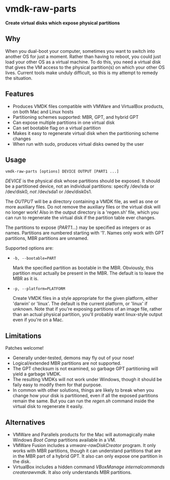 vmdk-raw-parts
==============

**Create virtual disks which expose physical partitions**

Why
---

When you dual-boot your computer, sometimes you want to switch into another OS for just a moment. Rather than having to reboot, you could just load your other OS as a virtual machine. To do this, you need a virtual disk that gives the VM access to the physical partition(s) on which your other OS lives. Current tools make unduly difficult, so this is my attempt to remedy the situation.

Features
--------

* Produces VMDK files compatible with VMWare and VirtualBox products, on both Mac and Linux hosts
* Partitioning schemes supported: MBR, GPT, and hybrid GPT
* Can expose multiple partitions in one virtual disk
* Can set bootable flag on a virtual partition
* Makes it easy to regenerate virtual disk when the partitioning scheme changes
* When run with sudo, produces virtual disks owned by the user

Usage
-----

`vmdk-raw-parts [options] DEVICE OUTPUT [PART1 ...]`

_DEVICE_ is the physical disk whose partitions should be exposed. It should be a partitioned device, not an individual partitions: specify /dev/sda or /dev/disk0, *not* /dev/sda1 or /dev/disk0s1.

The _OUTPUT_ will be a directory containing a VMDK file, as well as one or more auxiliary files. Do not remove the auxiliary files or the virtual disk will no longer work! Also in the output directory is a 'regen.sh' file, which you can run to regenerate the virtual disk if the partition table ever changes.

The partitions to expose (_PART1_...) may be specified as integers or as names. Partitions are numbered starting with '1'. Names only work with GPT partitions, MBR partitions are unnamed.

Supported options are:

* `-b, --bootable=PART`

	Mark the specified partition as bootable in the MBR. Obviously, this partition must actually be present in the MBR. The default is to leave the MBR as it is.

* `-p, --platform=PLATFORM`

	Create VMDK files in a style appropriate for the given platform, either 'darwin' or 'linux'. The default is the current platform, or 'linux' if unknown. Note that if you're exposing partitions of an image file, rather than an actual physical partition, you'll probably want linux-style output even if you're on a Mac.

Limitations
-----------

Patches welcome!

* Generally under-tested, demons may fly out of your nose!
* Logical/extended MBR partitions are not supported.
* The GPT checksum is not examined, so garbage GPT partitioning will yield a garbage VMDK.
* The resulting VMDKs will not work under Windows, though it should be faily easy to modify them for that purpose.
* In common with other solutions, things are likely to break when you change how your disk is partitioned, even if all the exposed partitions remain the same. But you can run the *regen.sh* command inside the virtual disk to regenerate it easily.

Alternatives
------------

* VMWare and Parallels products for the Mac will automagically make Windows _Boot Camp_ partitions available in a VM.
* VMWare Fusion includes a _vmware-rawDiskCreator_ program. It only works with MBR partitions, though it can understand partitions that are in the MBR part of a hybrid GPT. It also can only expose one partition in the disk.
* VirtualBox includes a hidden command _VBoxManage internalcommands createrawvmdk_. It also only understands MBR partitions.
